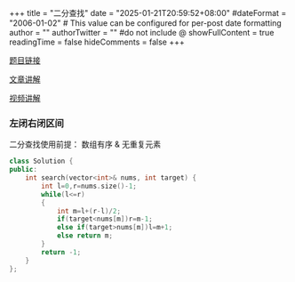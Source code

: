 +++
title = "二分查找"
date = "2025-01-21T20:59:52+08:00"
#dateFormat = "2006-01-02" # This value can be configured for per-post date formatting
author = ""
authorTwitter = "" #do not include @
showFullContent = true
readingTime = false
hideComments = false
+++

[题目链接](https://leetcode.cn/problems/binary-search/)

[文章讲解](https://programmercarl.com/0704.%E4%BA%8C%E5%88%86%E6%9F%A5%E6%89%BE.html)

[视频讲解](https://www.bilibili.com/video/BV1fA4y1o715)

### 左闭右闭区间

二分查找使用前提： 数组有序 & 无重复元素

```cpp
class Solution {
public:
    int search(vector<int>& nums, int target) {
        int l=0,r=nums.size()-1;
        while(l<=r)
        {
            int m=l+(r-l)/2;
            if(target<nums[m])r=m-1;
            else if(target>nums[m])l=m+1;
            else return m;
        }
        return -1;
    }
};
```
